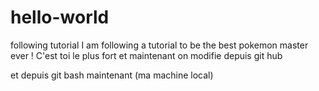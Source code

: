 # hello-world
following tutorial
I am following a tutorial to be the best pokemon master ever !
C'est toi le plus fort
et maintenant on modifie depuis git hub

et depuis git bash maintenant (ma machine local)
